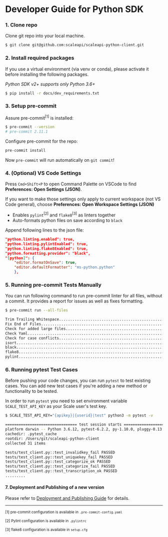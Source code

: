 # Developer Guide for Python SDK

### 1. Clone repo

Clone git repo into your local machine.

```bash
$ git clone git@github.com:scaleapi/scaleapi-python-client.git
```

### 2. Install required packages

If you use a virtual environment (via venv or conda), please activate it before installing the following packages.

_Python SDK v2+ supports only Python 3.6+_

```bash
$ pip install -r docs/dev_requirements.txt
```
### 3. Setup pre-commit

Assure pre-commit<sup>[1]</sup> is installed:
```bash
$ pre-commit --version
# pre-commit 2.11.1
```

Configure pre-commit for the repo:
```bash
pre-commit install
```
Now `pre-commit` will run automatically on `git commit`!

### 4. (Optional) VS Code Settings

Press `Cmd+Shift+P` to open Command Palette on VSCode to find **Preferences: Open Settings (JSON)**.

If you want to make those settings only apply to current workspace (not VS Code general), choose **Preferences: Open Workspace Settings (JSON)**

- Enables `pylint`<sup>[2]</sup> and `flake8`<sup>[3]</sup> as linters together
- Auto-formats python files on save according to `black`

Append following lines to the json file:
```json
"python.linting.enabled": true,
"python.linting.pylintEnabled": true,
"python.linting.flake8Enabled": true,
"python.formatting.provider": "black",
"[python]": {
    "editor.formatOnSave": true,
    "editor.defaultFormatter": "ms-python.python"
    },
```

### 5. Running pre-commit Tests Manually

You can run following command to run pre-commit linter for all files, without a commit. It provides a report for issues as well as fixes formatting.

```bash
$ pre-commit run --all-files

Trim Trailing Whitespace.................................................Passed
Fix End of Files.........................................................Passed
Check for added large files..............................................Passed
Check Yaml...............................................................Passed
Check for case conflicts.................................................Passed
isort....................................................................Passed
black....................................................................Passed
flake8...................................................................Passed
pylint...................................................................Passed
```

### 6. Running pytest Test Cases

Before pushing your code changes, you can run `pytest` to test existing cases. You can add new test cases if you're adding a new method or functionality to be tested.

In order to run `pytest` you need to set environment variable `SCALE_TEST_API_KEY` as your Scale user's test key.

```bash
$ SCALE_TEST_API_KEY="{apikey}|{userid}|test" python3 -m pytest -v

================================ test session starts ================================
platform darwin -- Python 3.6.12, pytest-6.2.2, py-1.10.0, pluggy-0.13.1
cachedir: .pytest_cache
rootdir: /Users/git/scaleapi-python-client
collected 31 items

tests/test_client.py::test_invalidkey_fail PASSED                              [  3%]
tests/test_client.py::test_uniquekey_fail PASSED                               [  6%]
tests/test_client.py::test_categorize_ok PASSED                                [  9%]
tests/test_client.py::test_categorize_fail PASSED                              [ 12%]
tests/test_client.py::test_transcription_ok PASSED                             [ 16%]
.........
```

#### 7. Deployment and Publishing of a new version

Please refer to [Deployment and Publishing Guide](pypi_update_guide.md) for details.
_____
<sup>[1] pre-commit configuration is available in `.pre-commit-config.yaml`</sup>

<sup>[2] Pylint configuration is available in `.pylintrc`</sup>

<sup>[3] flake8 configuration is available in `setup.cfg`</sup>
